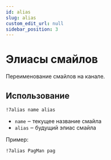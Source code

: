 ```yaml
---
id: alias
slug: alias
custom_edit_url: null
sidebar_position: 3
---
```


# Элиасы смайлов
Переименование смайлов на канале.

## Использование
`!7alias name alias`
- `name` ‒ текущее название смайла
- `alias` ‒ будущий элиас смайла

Пример:

    !7alias PagMan pag